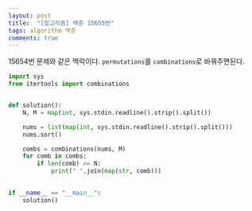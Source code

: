 ```yaml
---
layout: post
title:  "[알고리즘] 백준 15655번"
tags: algorithm 백준
comments: true
---
```


15654번 문제와 같은 맥락이다. `permutations`를 `combinations`로 바꿔주면된다.

```python
import sys
from itertools import combinations


def solution():
    N, M = map(int, sys.stdin.readline().strip().split())

    nums = list(map(int, sys.stdin.readline().strip().split()))
    nums.sort()

    combs = combinations(nums, M)
    for comb in combs:
        if len(comb) <= N:
            print(" ".join(map(str, comb)))
        

if __name__ == "__main__":
    solution()

```